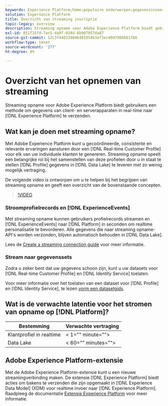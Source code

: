 ```yaml
---
keywords: Experience Platform;home;populaire onderwerpen;gegevensinvoer;ingesloten gegevens;streaming;overzicht;streaming opname;latentie;streaming latentie;
solution: Experience Platform
title: Overzicht van streaming inscriptie
topic-legacy: overview
description: Streaming opname voor Adobe Experience Platform biedt gebruikers een methode om gegevens van client- en serverapparaten in real-time naar het Experience Platform te verzenden.
exl-id: 851f15fd-7ac5-4a9f-934d-6b907057da87
source-git-commit: 12c3f440319046491054b3ef3ec404798bb61f06
workflow-type: tm+mt
source-wordcount: '277'
ht-degree: 0%

---
```


# Overzicht van het opnemen van streaming

Streaming opname voor Adobe Experience Platform biedt gebruikers een methode om gegevens van client- en serverapparaten in real-time naar [!DNL Experience Platform] te verzenden.

## Wat kan je doen met streaming opname?

Met Adobe Experience Platform kunt u gecoördineerde, consistente en relevante ervaringen aansturen door een [!DNL Real-time Customer Profile] voor elk van uw individuele klanten te genereren. Streaming opname speelt een belangrijke rol bij het samenstellen van deze profielen door u in staat te stellen [!DNL Profile] gegevens in [!DNL Data Lake] te leveren met zo weinig mogelijk vertraging.

De volgende video is ontworpen om u te helpen bij het begrijpen van streaming opname en geeft een overzicht van de bovenstaande concepten.

>[!VIDEO](https://video.tv.adobe.com/v/28425?quality=12&learn=on)

### Stroomprofielrecords en [!DNL ExperienceEvents]

Met streaming opname kunnen gebruikers profielrecords streamen en [!DNL ExperienceEvents] naar [!DNL Platform] in seconden om realtime personalisatie te bevorderen. Alle gegevens die naar streaming opname-API&#39;s worden verzonden, blijven automatisch behouden in [!DNL Data Lake].

Lees de [Create a streaming connection guide](../tutorials/create-streaming-connection.md) voor meer informatie.

### Stream naar gegevenssets

Zodra u zeker bent dat uw gegevens schoon zijn, kunt u uw datasets voor [!DNL Real-time Customer Profile] en [!DNL Identity Service] toelaten.

Voor meer informatie over het toelaten van een dataset voor [!DNL Profile] en [!DNL Identity Service], te lezen [vorm een datasetgids](../../profile/tutorials/dataset-configuration.md).

## Wat is de verwachte latentie voor het stromen van opname op [!DNL Platform]?

| Bestemming | Verwachte vertraging |
| --------- | ---------------- |
| Klantprofiel in realtime | &lt; 1=&quot;&quot; minute=&quot;&quot;> |
| Data Lake | &lt; 60=&quot;&quot; minutes=&quot;&quot;> |

## Adobe Experience Platform-extensie

Met de Adobe Experience Platform-extensie kunt u een nieuwe streamingverbinding maken. De extensie [!DNL Experience Platform] biedt acties om bakens te verzenden die zijn opgemaakt in [!DNL Experience Data Model] (XDM) voor realtime invoer naar [!DNL Experience Platform]. Raadpleeg de documentatie [Extensie Experience Platform](../../tags/extensions/web/sdk/overview.md) voor meer informatie.

